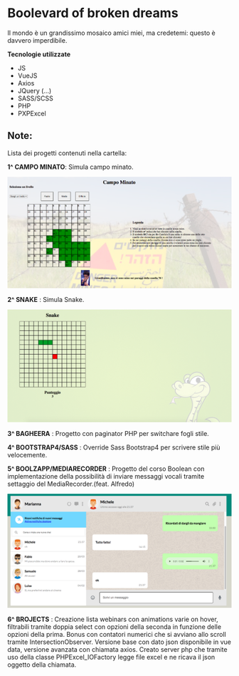 # Boolevard of broken dreams

Il mondo è un grandissimo mosaico amici miei, ma credetemi: questo è davvero imperdibile.

**Tecnologie utilizzate**

- JS
- VueJS
- Axios
- JQuery (...)
- SASS/SCSS
- PHP
- PXPExcel

## Note:

Lista dei progetti contenuti nella cartella:

**1^ CAMPO MINATO**: Simula campo minato.

![Screenshot](campominato.png)

**2^ SNAKE** : Simula Snake.

![Screenshot](snake.png)

**3^ BAGHEERA** : Progetto con paginator PHP per switchare fogli stile.

**4^ BOOTSTRAP4/SASS** : Override Sass Bootstrap4 per scrivere stile più velocemente.

**5^ BOOLZAPP/MEDIARECORDER** : Progetto del corso Boolean con implementazione della possibilità di inviare messaggi vocali tramite settaggio del MediaRecorder.(feat. Alfredo)

![Screenshot](whatsapp.png)


**6^ BROJECTS** : Creazione lista webinars con animations varie on hover, filtrabili tramite doppia select con opzioni della seconda in funzione delle opzioni della prima. Bonus con contatori numerici che si avviano allo scroll tramite IntersectionObserver. Versione base con dato json disponibile in vue data, versione avanzata con chiamata axios. Creato server php che tramite uso della classe PHPExcel_IOFactory legge file excel e ne ricava il json oggetto della chiamata. 


<!-- _Elleh_ :espressione di stizza cui mi lascio andare qualcosa non va nel codice

![Screenshot](ibra.jpg) :reazione quando riesco

```php  

<?php

echo "questo è un codice php!";

?>

```
